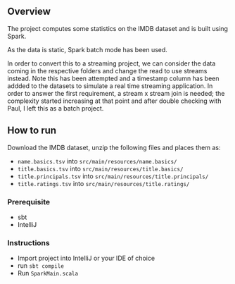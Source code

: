 ## Overview
The project computes some statistics on the IMDB dataset and is built using Spark.

As the data is static, Spark batch mode has been used. 

In order to convert this to a streaming project, we can consider the data coming in the respective folders and change the read to use streams instead. 
Note this has been attempted and a timestamp column has been addded to the datasets to simulate a real time streaming application. In order to answer the first requirement, a stream x stream join is needed; the complexity started increasing at that point and after double checking with Paul, I left this as a batch project.

## How to run
Download the IMDB dataset, unzip the following files and places them as:
- `name.basics.tsv` into `src/main/resources/name.basics/`
- `title.basics.tsv` into `src/main/resources/title.basics/`
- `title.principals.tsv` into `src/main/resources/title.principals/`
- `title.ratings.tsv` into `src/main/resources/title.ratings/`

### Prerequisite
- sbt
- IntelliJ

### Instructions
- Import project into IntelliJ or your IDE of choice
- run `sbt compile`
- Run `SparkMain.scala`




